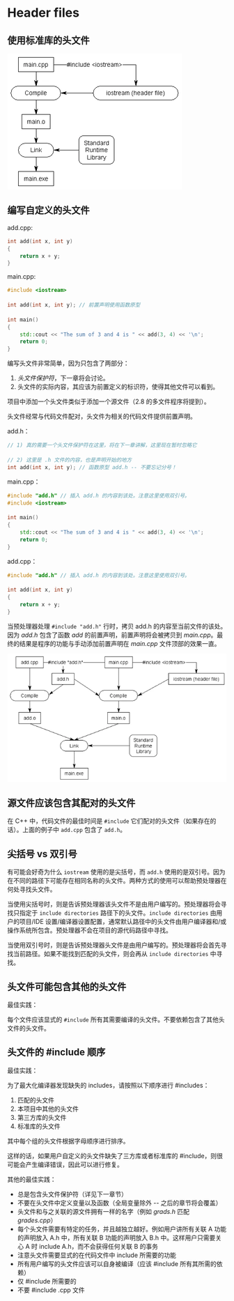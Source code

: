 # Header files

## 使用标准库的头文件

![IncludeLibrary](./img/IncludeLibrary.webp)

## 编写自定义的头文件

add.cpp:

```cpp
int add(int x, int y)
{
    return x + y;
}
```

main.cpp:

```cpp
#include <iostream>

int add(int x, int y); // 前置声明使用函数原型

int main()
{
    std::cout << "The sum of 3 and 4 is " << add(3, 4) << '\n';
    return 0;
}
```

编写头文件非常简单，因为只包含了两部分：

1. _头文件保护符_，下一章将会讨论。
1. 头文件的实际内容，其应该为前置定义的标识符，使得其他文件可以看到。

项目中添加一个头文件类似于添加一个源文件（2.8 的多文件程序将提到）。

头文件经常与代码文件配对，头文件为相关的代码文件提供前置声明。

add.h：

```h
// 1) 真的需要一个头文件保护符在这里，将在下一章讲解，这里现在暂时忽略它

// 2) 这里是 .h 文件的内容，也是声明开始的地方
int add(int x, int y); // 函数原型 add.h -- 不要忘记分号！
```

main.cpp：

```cpp
#include "add.h" // 插入 add.h 的内容到该处。注意这里使用双引号。
#include <iostream>

int main()
{
    std::cout << "The sum of 3 and 4 is " << add(3, 4) << '\n';
    return 0;
}
```

add.cpp：

```cpp
#include "add.h" // 插入 add.h 的内容到该处。注意这里使用双引号。

int add(int x, int y)
{
    return x + y;
}
```

当预处理器处理 `#include "add.h"` 行时，拷贝 add.h 的内容至当前文件的该处。因为 _add.h_ 包含了函数 _add_ 的前置声明，前置声明将会被拷贝到 _main.cpp_。最终的结果是程序的功能与手动添加前置声明在 _main.cpp_ 文件顶部的效果一直。

![IncludeHeader](./img/IncludeHeader.webp)

## 源文件应该包含其配对的头文件

在 C++ 中，代码文件的最佳时间是 `#include` 它们配对的头文件（如果存在的话）。上面的例子中 `add.cpp` 包含了 `add.h`。

## 尖括号 vs 双引号

有可能会好奇为什么 `iostream` 使用的是尖括号，而 `add.h` 使用的是双引号。因为在不同的路径下可能存在相同名称的头文件。两种方式的使用可以帮助预处理器在何处寻找头文件。

当使用尖括号时，则是告诉预处理器该头文件不是由用户编写的。预处理器将会寻找只指定于 `include directories` 路径下的头文件。`include directories` 由用户的项目/IDE 设置/编译器设置配置，通常默认路径中的头文件由用户编译器和/或操作系统所包含。预处理器不会在项目的源代码路径中寻找。

当使用双引号时，则是告诉预处理器头文件是由用户编写的。预处理器将会首先寻找当前路径。如果不能找到匹配的头文件，则会再从 `include directories` 中寻找。

## 头文件可能包含其他的头文件

最佳实践：

每个文件应该显式的 `#include` 所有其需要编译的头文件。不要依赖包含了其他头文件的头文件。

## 头文件的 #include 顺序

最佳实践：

为了最大化编译器发现缺失的 includes，请按照以下顺序进行 #includes：

1. 匹配的头文件
1. 本项目中其他的头文件
1. 第三方库的头文件
1. 标准库的头文件

其中每个组的头文件根据字母顺序进行排序。

这样的话，如果用户自定义的头文件缺失了三方库或者标准库的 #include，则很可能会产生编译错误，因此可以进行修复。

其他的最佳实践：

- 总是包含头文件保护符（详见下一章节）
- 不要在头文件中定义变量以及函数（全局变量除外 -- 之后的章节将会覆盖）
- 头文件和与之关联的源文件拥有一样的名字（例如 _grads.h_ 匹配 _grades.cpp_）
- 每个头文件需要有特定的任务，并且越独立越好。例如用户讲所有关联 A 功能的声明放入 A.h 中，所有关联 B 功能的声明放入 B.h 中。这样用户只需要关心 A 时 include A.h，而不会获得任何关联 B 的事务
- 注意头文件需要显式的在代码文件中 include 所需要的功能
- 所有用户编写的头文件应该可以自身被编译（应该 #include 所有其所需的依赖）
- 仅 #include 所需要的
- 不要 #include .cpp 文件
